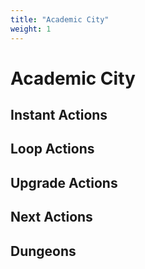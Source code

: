 ```yaml
---
title: "Academic City"
weight: 1
---
```


# Academic City
## Instant Actions

## Loop Actions

## Upgrade Actions

## Next Actions

## Dungeons
